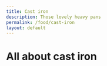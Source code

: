 ```yaml
---
title: Cast iron
description: Those lovely heavy pans
permalink: /food/cast-iron
layout: default
---
```


# All about cast iron
